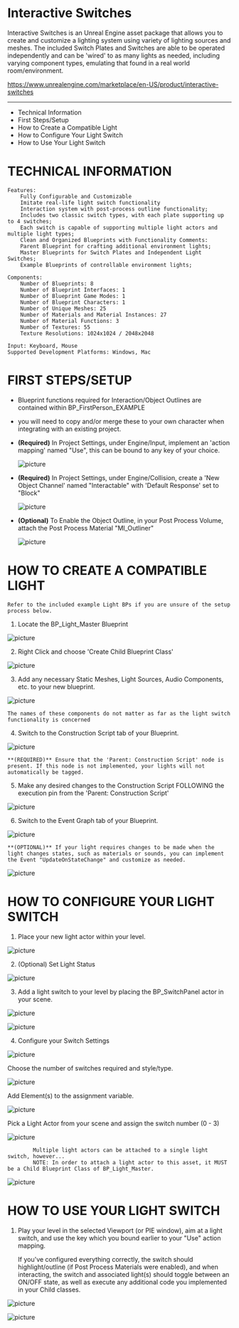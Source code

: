 
# Interactive Switches

Interactive Switches is an Unreal Engine asset package that allows you to create and customize a lighting system using variety of lighting sources and meshes. The included Switch Plates and Switches are able to be operated independently and can be 'wired' to as many lights as needed, including varying component types, emulating that found in a real world room/environment.

https://www.unrealengine.com/marketplace/en-US/product/interactive-switches

---------------------
 * Technical Information
 * First Steps/Setup
 * How to Create a Compatible Light
 * How to Configure Your Light Switch
 * How to Use Your Light Switch

TECHNICAL INFORMATION
=====================
    Features:
        Fully Configurable and Customizable
        Imitate real-life light switch functionality
	    Interaction system with post-process outline functionality;
	    Includes two classic switch types, with each plate supporting up to 4 switches;
	    Each switch is capable of supporting multiple light actors and multiple light types;
	    Clean and Organized Blueprints with Functionality Comments:
	    Parent Blueprint for crafting additional environment lights;
	    Master Blueprints for Switch Plates and Independent Light Switches;
	    Example Blueprints of controllable environment lights;

    Components:
        Number of Blueprints: 8
        Number of Blueprint Interfaces: 1
        Number of Blueprint Game Modes: 1
        Number of Blueprint Characters: 1
        Number of Unique Meshes: 25
        Number of Materials and Material Instances: 27
        Number of Material Functions: 3
        Number of Textures: 55
        Texture Resolutions: 1024x1024 / 2048x2048

    Input: Keyboard, Mouse
    Supported Development Platforms: Windows, Mac


FIRST STEPS/SETUP
=================
- Blueprint functions required for Interaction/Object Outlines are contained within BP_FirstPerson_EXAMPLE

- you will need to copy and/or merge these to your own character when integrating with an existing project.

- **(Required)** In Project Settings, under Engine/Input, implement an 'action mapping' named "Use", this can be bound to any key of your choice.
 	
	![picture](http://img.retrohazard.com/qvkfjh.png)

- **(Required)** In Project Settings, under Engine/Collision, create a 'New Object Channel' named "Interactable" with 'Default Response' set to "Block"
	
	![picture](http://img.retrohazard.com/cwh1cz.png)

- **(Optional)** To Enable the Object Outline, in your Post Process Volume, attach the Post Process Material "MI_Outliner"
	
	![picture](http://img.retrohazard.com/hsjpfg.png)

HOW TO CREATE A COMPATIBLE LIGHT
================================
    Refer to the included example Light BPs if you are unsure of the setup process below.

1. Locate the BP_Light_Master Blueprint

![picture](https://img.retrohazard.com/ifnf64.png)

2. Right Click and choose 'Create Child Blueprint Class'

![picture](https://img.retrohazard.com/qc7xe2.png)

3. Add any necessary Static Meshes, Light Sources, Audio Components, etc. to your new blueprint. 

![picture](https://img.retrohazard.com/j2bf3m.png)        

	The names of these components do not matter as far as the light switch functionality is concerned

4. Switch to the Construction Script tab of your Blueprint.     

![picture](https://img.retrohazard.com/blsl22.png)   

	**(REQUIRED)** Ensure that the 'Parent: Construction Script' node is present. If this node is not implemented, your lights will not automatically be tagged.

5. Make any desired changes to the Construction Script FOLLOWING the execution pin from the 'Parent: Construction Script'

![picture](https://img.retrohazard.com/cy9wzy.png) 

6. Switch to the Event Graph tab of your Blueprint.

![picture](https://img.retrohazard.com/brke90.png)

	**(OPTIONAL)** If your light requires changes to be made when the light changes states, such as materials or sounds, you can implement the Event "UpdateOnStateChange" and customize as needed.

![picture](http://img.retrohazard.com/wvj5ah.png)

HOW TO CONFIGURE YOUR LIGHT SWITCH
==================================
1. Place your new light actor within your level.

![picture](https://img.retrohazard.com/sarvyh.png)

2. (Optional) Set Light Status

![picture](https://img.retrohazard.com/tqtdcl.png)

3. Add a light switch to your level by placing the BP_SwitchPanel actor in your scene.

![picture](https://img.retrohazard.com/88q1o3.png)

![picture](https://img.retrohazard.com/i12gwc.png)

4. Configure your Switch Settings

![picture](https://img.retrohazard.com/wx7ycr.png)

Choose the number of switches required and style/type.


![picture](https://img.retrohazard.com/v8fe5y.png)

Add Element(s) to the assignment variable.


![picture](https://img.retrohazard.com/bq9ngs.png)

Pick a Light Actor from your scene and assign the switch number (0 - 3)

![picture](https://img.retrohazard.com/3ic1dm.png)


		    Multiple light actors can be attached to a single light switch, however... 
		    NOTE: In order to attach a light actor to this asset, it MUST be a Child Blueprint Class of BP_Light_Master.

![picture](https://img.retrohazard.com/yb17qy.png)
	
	
HOW TO USE YOUR LIGHT SWITCH
============================
1. Play your level in the selected Viewport (or PIE window), aim at a light switch, and use the key which you bound earlier to your "Use" action mapping.
    
    If you've configured everything correctly, the switch should highlight/outline (if Post Process Materials were enabled), and when interacting, the switch and associated light(s) should toggle between an ON/OFF state, as well as execute any additional code you implemented in your Child classes.

![picture](https://img.retrohazard.com/akoabf.png)

![picture](https://img.retrohazard.com/reuu31.png)
